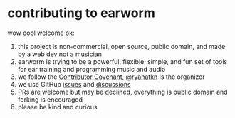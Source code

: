 # contributing to earworm

wow cool welcome ok:

1. this project is non-commercial, open source, public domain, and made by a web dev not a musician
1. earworm is trying to be a powerful, flexible, simple, and fun set of tools
   for ear training and programming music and audio
1. we follow the [Contributor Covenant](https://www.contributor-covenant.org/),
   [@ryanatkn](https://github.com/ryanatkn) is the organizer
1. we use GitHub [issues](https://github.com/ryanatkn/earworm/issues) and
   [discussions](https://github.com/ryanatkn/earworm/discussions)
1. [PRs](https://github.com/ryanatkn/earworm/pulls)
   are welcome but may be declined, everything is public domain and forking is encouraged
1. please be kind and curious
